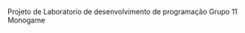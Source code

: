 Projeto de Laboratorio de desenvolvimento de programação Grupo 11
                            Monogame
